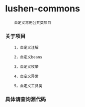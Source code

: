 # lushen-commons

		自定义常用公共类项目

### 关于项目

		1，自定义注解
		
		2，自定义beans
		
		3，自定义枚举
		
		4，自定义异常
		
		5，自定义工具类
		
### 具体请查询源代码